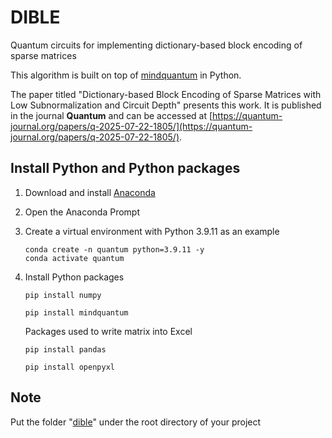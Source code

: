 # DIBLE
Quantum circuits for implementing dictionary-based block encoding of sparse matrices

This algorithm is built on top of [mindquantum](https://www.mindspore.cn/mindquantum/docs/en/r0.6/index.html) in Python.

The paper titled "Dictionary-based Block Encoding of Sparse Matrices with Low Subnormalization and Circuit Depth" presents this work. It is published in the journal **Quantum** and can be accessed at [https://quantum-journal.org/papers/q-2025-07-22-1805/](https://quantum-journal.org/papers/q-2025-07-22-1805/).

## Install Python and Python packages

1. Download and install [Anaconda](https://www.anaconda.com/download)

2. Open the Anaconda Prompt
   
3. Create a virtual environment with Python 3.9.11 as an example

   ```
   conda create -n quantum python=3.9.11 -y
   conda activate quantum
   ```

3. Install Python packages

   ```
   pip install numpy
   ```
   ```
   pip install mindquantum
   ```
   Packages used to write matrix into Excel
   ```
   pip install pandas
   ```
   ```
   pip install openpyxl
   ```

## Note

Put the folder "[dible](https://github.com/ChunlinYangHEU/DISBLE/tree/main/dible)" under the root directory of your project
